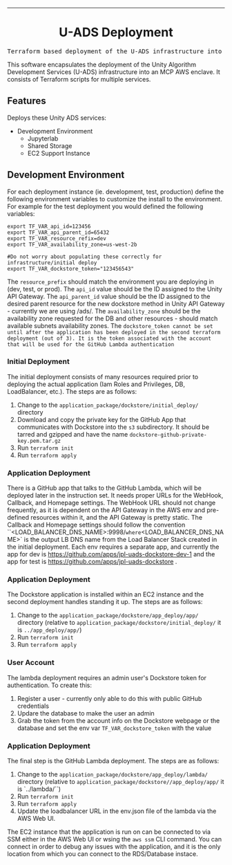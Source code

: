 <!-- Header block for project -->
<hr>

<div align="center">

<!-- ☝️ Replace with your logo (if applicable) via ![](https://uri-to-your-logo-image) ☝️ -->
<!-- ☝️ If you see logo rendering errors, make sure you're not using indentation, or try an HTML IMG tag -->

<h1 align="center">U-ADS Deployment</h1>
<!-- ☝️ Replace with your repo name ☝️ -->

</div>

<pre align="center">Terraform based deployment of the U-ADS infrastructure into MCP-AWS</pre>

<!-- Header block for project -->

<!-- ☝️ Add badges via: https://shields.io e.g. ![](https://img.shields.io/github/your_chosen_action/your_org/your_repo) ☝️ -->

<!-- ☝️ Screenshot of your software (if applicable) via ![](https://uri-to-your-screenshot) ☝️ -->

This software encapsulates the deployment of the Unity Algorithm Development Services (U-ADS) infrastructure into an MCP AWS enclave. It consists of Terraform scripts for multiple services.

<!-- example links>
[Website](INSERT WEBSITE LINK HERE) | [Docs/Wiki](INSERT DOCS/WIKI SITE LINK HERE) | [Discussion Board](INSERT DISCUSSION BOARD LINK HERE) | [Issue Tracker](INSERT ISSUE TRACKER LINK HERE)
-->

## Features

Deploys these Unity ADS services:

* Development Environment
	* Jupyterlab
	* Shared Storage
	* EC2 Support Instance

  
## Development Environment

For each deployment instance (ie. development, test, production) define the following environment variables to customize the install to the environment. For example for the test deployment you would defined the following variables:

```
export TF_VAR_api_id=123456
export TF_VAR_api_parent_id=65432
export TF_VAR_resource_refix=dev
export TF_VAR_availability_zone=us-west-2b

#Do not worry about populating these correctly for infrastructure/initial deploy
export TF_VAR_dockstore_token="123456543"
```

The `resource_prefix` should match the environment you are deploying in (dev, test, or prod). The `api_id` value should be the ID assigned to the Unity API Gateway. The `api_parent_id` value should be the ID assigned to the desired parent resource for the new dockstore method in Unity API Gateway - currently we are using /ads/. The `availability_zone` should be the availability zone requested for the DB and other resources - should match available subnets availability zones. The `dockstore_token cannot be set until after the application has been deployed in the second terraform deployment (out of 3). It is the token associated with the account that will be used for the GitHub Lambda authentication`


### Initial Deployment 

The initial deployment consists of many resources required prior to deploying the actual application (Iam Roles and Privileges, DB, LoadBalancer, etc.). The steps are as follows:

1. Change to the `application_package/dockstore/initial_deploy/` directory
2. Download and copy the private key for the GitHub App that communicates with Dockstore into the `s3` subdirectory. It should be tarred and gzipped and have the name `dockstore-github-private-key.pem.tar.gz`
3. Run `terraform init`
4. Run `terraform apply`

### Application Deployment

There is a GitHub app that talks to the GitHub Lambda, which will be deployed later in the instruction set. It needs proper URLs for the WebHook, Callback, and Homepage settings. The WebHook URL should not change frequently, as it is dependent on the API Gateway in the AWS env and pre-defined resources within it, and the API Gateway is pretty static. The Callback and Homepage settings should follow the convention ``<LOAD_BALANCER_DNS_NAME>:9998/` where `<LOAD_BALANCER_DNS_NAME>` is the output LB DNS name from the Load Balancer Stack created in the initial deployment. Each env requires a separate app, and currently the app for dev is https://github.com/apps/jpl-uads-dockstore-dev-1 and the app for test is https://github.com/apps/jpl-uads-dockstore .


### Application Deployment

The Dockstore application is installed within an EC2 instance and the second deployment handles standing it up. The steps are as follows:
 
1. Change to the `application_package/dockstore/app_deploy/app/` directory (relative to `application_package/dockstore/initial_deploy/` it is `../app_deploy/app/`)
2. Run `terraform init`
3. Run `terraform apply`

### User Account

The lambda deployment requires an admin user's Dockstore token for authentication. To create this:

1. Register a user - currently only able to do this with public GitHub credentials
2. Updare the database to make the user an admin
3. Grab the token from the account info on the Dockstore webpage or the database and set the env var `TF_VAR_dockstore_token` with the value

### Application Deployment

The final step is the GitHub Lambda deployment. The steps are as follows:

1. Change to the `application_package/dockstore/app_deploy/lambda/` directory (relative to `application_package/dockstore//app_deploy/app/` it is `../lambda/``)
2. Run `terraform init`
3. Run `terraform apply`
4. Update the loadbalancer URL in the env.json file of the lambda via the AWS Web UI.

The EC2 instance that the application is run on can be connected to via SSM either in the AWS Web UI or wsing the `aws ssm` CLI command. You can connect in order to debug any issues with the application, and it is the only location from which you can connect to the RDS/Database instace.


